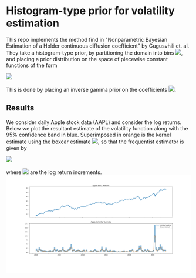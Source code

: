 # Histogram-type prior for volatility estimation

This repo implements the method find in "Nonparametric Bayesian Estimation of a Holder continuous diffusion coefficient"
by Gugusvhili et. al. They take a histogram-type prior, by partitioning the domain into bins <img src="https://render.githubusercontent.com/render/math?math=B_k">, and placing a prior distribution on the space of piecewise constant functions of the form

<img src="https://render.githubusercontent.com/render/math?math=\sigma^2(t)=\sum_{k=1}^N\theta_k I_{B_k}(t).">

This is done by placing an inverse gamma prior on the coefficients <img src="https://render.githubusercontent.com/render/math?math=\theta_k">.

## Results
We consider daily Apple stock data (AAPL) and consider the log returns. Below we plot the resultant estimate of the
volatility function along with the 95% confidence band in blue. Superimposed in orange is the kernel estimate using the
boxcar estimate <img src="https://render.githubusercontent.com/render/math?math=K_\epsilon(x, x_i)=I_\{|x-x_i|<\epsilon\}(x)">, so that the frequentist estimator is given by

<img src="https://render.githubusercontent.com/render/math?math=\sigma^2(t)=\sum_{i=1}^nK(t, x_i)Y_i^2,">

where <img src="https://render.githubusercontent.com/render/math?math=Y_i"> are the log return increments.
![vol](https://github.com/DylanZammit/BinnedVolatility/blob/master/images/AAPL_volatility.png)
